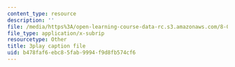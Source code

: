 ```yaml
---
content_type: resource
description: ''
file: /media/https%3A/open-learning-course-data-rc.s3.amazonaws.com/8-03sc-physics-iii-vibrations-and-waves-fall-2016/b478faf6ebc85fab9994f9d8fb574cf6_1JeBWHzrRD4.vtt
file_type: application/x-subrip
resourcetype: Other
title: 3play caption file
uid: b478faf6-ebc8-5fab-9994-f9d8fb574cf6
---
```

